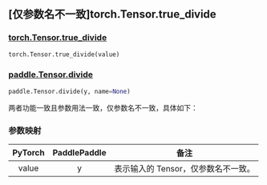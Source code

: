 ## [仅参数名不一致]torch.Tensor.true_divide

### [torch.Tensor.true_divide](https://pytorch.org/docs/1.13/generated/torch.Tensor.true_divide.html#torch.Tensor.true_divide)

```python
torch.Tensor.true_divide(value)
```

### [paddle.Tensor.divide](https://www.paddlepaddle.org.cn/documentation/docs/zh/api/paddle/Tensor_cn.html#divide-y-name-none)

```python
paddle.Tensor.divide(y, name=None)
```

两者功能一致且参数用法一致，仅参数名不一致，具体如下：

### 参数映射

| PyTorch  | PaddlePaddle |               备注               |
| :------: | :----------: | :------------------------------: |
| value |      y       | 表示输入的 Tensor，仅参数名不一致。 |
